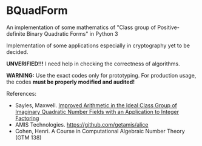 # BQuadForm

An implementation of some mathematics of "Class group of Positive-definite Binary Quadratic Forms" in Python 3

Implementation of some applications especially in cryptography yet to be decided.

**UNVERIFIED!!!** I need help in checking the correctness of algorithms.

**WARNING:** Use the exact codes only for prototyping. For production usage, the codes **must be properly modified and audited!**

References:
* Sayles, Maxwell. [Improved Arithmetic in the Ideal Class Group of Imaginary Quadratic Number Fields with an Application to Integer Factoring](https://prism.ucalgary.ca/bitstream/handle/11023/752/ucalgary_2013_sayles_maxwell.pdf)
* AMIS Technologies. https://github.com/getamis/alice
* Cohen, Henri. A Course in Computational Algebraic Number Theory (GTM 138)

